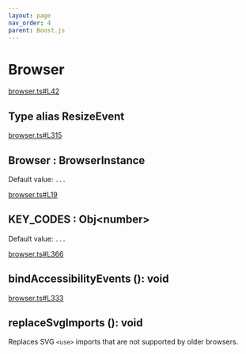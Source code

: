 ```yaml
---
layout: page
nav_order: 4
parent: Boost.js
---
```


# Browser

<div class="docs-item" markdown="1">

<div><a class="source" target="_blank" href="https://github.com/mathigon/boost.js/tree/master/src/browser.ts#L42">browser.ts#L42</a></div>

## <span class="pill">Type alias</span> ResizeEvent

</div>

<div class="docs-item" markdown="1">

<div><a class="source" target="_blank" href="https://github.com/mathigon/boost.js/tree/master/src/browser.ts#L315">browser.ts#L315</a></div>

## Browser <span class="signature">: BrowserInstance</span>

Default value: `...`

</div>

<div class="docs-item" markdown="1">

<div><a class="source" target="_blank" href="https://github.com/mathigon/boost.js/tree/master/src/browser.ts#L19">browser.ts#L19</a></div>

## KEY_CODES <span class="signature">: Obj&lt;number&gt;</span>

Default value: `...`

</div>

<div class="docs-item" markdown="1">

<div><a class="source" target="_blank" href="https://github.com/mathigon/boost.js/tree/master/src/browser.ts#L366">browser.ts#L366</a></div>

## bindAccessibilityEvents <span class="signature">(): void</span>

</div>

<div class="docs-item" markdown="1">

<div><a class="source" target="_blank" href="https://github.com/mathigon/boost.js/tree/master/src/browser.ts#L333">browser.ts#L333</a></div>

## replaceSvgImports <span class="signature">(): void</span>

Replaces SVG `<use>` imports that are not supported by older browsers.

</div>